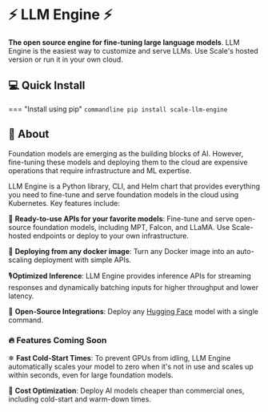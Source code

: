 # ⚡ LLM Engine ⚡

**The open source engine for fine-tuning large language models**. LLM Engine is the easiest way to customize and serve LLMs.
Use Scale's hosted version or run it in your own cloud.

## 💻 Quick Install

=== "Install using pip"
    ```commandline
    pip install scale-llm-engine
    ```

## 🤔 About

Foundation models are emerging as the building blocks of AI. However, 
fine-tuning these models and deploying them to the cloud are expensive 
operations that require infrastructure and ML expertise.

LLM Engine is a Python library, CLI, and Helm chart that provides
everything you need to fine-tune and serve foundation models in the cloud
using Kubernetes. Key features include:

🎁 **Ready-to-use APIs for your favorite models**:
Fine-tune and serve open-source foundation models, including MPT, Falcon,
and LLaMA. Use Scale-hosted endpoints or deploy to your own infrastructure.

🐳 **Deploying from any docker image**: Turn any Docker image into an
auto-scaling deployment with simple APIs.

🎙️**Optimized Inference**: LLM Engine provides inference APIs
for streaming responses and dynamically batching inputs for higher throughput
and lower latency.

🤗 **Open-Source Integrations**: Deploy any [Hugging Face](https://huggingface.co/)
model with a single command.

### 🔥 Features Coming Soon

❄ **Fast Cold-Start Times**: To prevent GPUs from idling, LLM Engine
automatically scales your model to zero when it's not in use and scales up
within seconds, even for large foundation models.

💸 **Cost Optimization**: Deploy AI models cheaper than commercial ones,
including cold-start and warm-down times.
